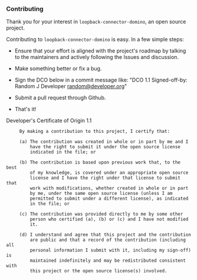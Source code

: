 ### Contributing ###

Thank you for your interest in `loopback-connector-domino`, an open source project.

Contributing to `loopback-connector-domino` is easy. In a few simple steps:

  * Ensure that your effort is aligned with the project's roadmap by
    talking to the maintainers and actively following the Issues and discussion.

  * Make something better or fix a bug.

  * Sign the DCO below in a commit message like: "DCO 1.1 Signed-off-by: Random J Developer <random@developer.org>"

  * Submit a pull request through Github.

  * That's it!

  Developer's Certificate of Origin 1.1

         By making a contribution to this project, I certify that:

         (a) The contribution was created in whole or in part by me and I
             have the right to submit it under the open source license
             indicated in the file; or

         (b) The contribution is based upon previous work that, to the best
             of my knowledge, is covered under an appropriate open source
             license and I have the right under that license to submit that
             work with modifications, whether created in whole or in part
             by me, under the same open source license (unless I am
             permitted to submit under a different license), as indicated
             in the file; or

         (c) The contribution was provided directly to me by some other
             person who certified (a), (b) or (c) and I have not modified
             it.

         (d) I understand and agree that this project and the contribution
             are public and that a record of the contribution (including all
             personal information I submit with it, including my sign-off) is
             maintained indefinitely and may be redistributed consistent with
             this project or the open source license(s) involved.
